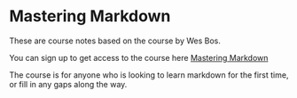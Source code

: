 # Mastering Markdown

These are course notes based on the course by Wes Bos.

You can sign up to get access to the course here [Mastering Markdown](https://masteringmarkdown.com/)

The course is for anyone who is looking to learn markdown for the first time, or fill in any gaps along the way.
